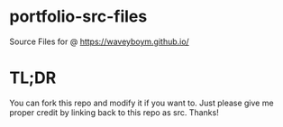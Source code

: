 # portfolio-src-files
Source Files for @ https://waveyboym.github.io/

# TL;DR
You can fork this repo and modify it if you want to. Just please give me proper credit by linking back to this repo as src. Thanks!
